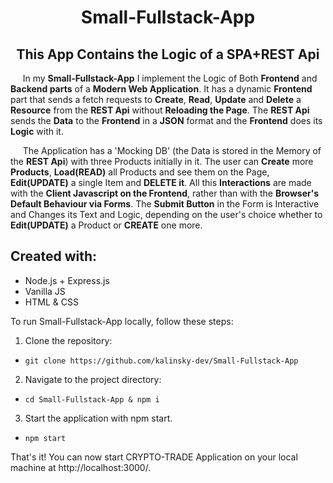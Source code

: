 <h1 align="center">Small-Fullstack-App</h1>
<h2 align="center">This App Contains the Logic of a SPA+REST Api</h2>

&nbsp; &nbsp; &nbsp;In my **Small-Fullstack-App** I implement the Logic of Both **Frontend** and **Backend parts** of a **Modern Web Application**. It has a dynamic **Frontend** part that sends a fetch requests to **Create**, **Read**, **Update** and **Delete** a **Resource** from the **REST Api** without **Reloading the Page**. The **REST Api** sends the **Data** to the **Frontend** in a **JSON** format and the **Frontend** does its **Logic** with it.

&nbsp; &nbsp; &nbsp;The Application has a 'Mocking DB' (the Data is stored in the Memory of the **REST Api**) with three Products initially in it. The user can **Create** more **Products**, **Load(READ)** all Products and see them on the Page, **Edit(UPDATE)** a single Item and **DELETE it**. All this **Interactions** are made with the **Client Javascript on the Frontend**, rather than with the **Browser's Default Behaviour via Forms**. 
The **Submit Button** in the Form is Interactive and Changes its Text and Logic, depending on the user's choice whether to **Edit(UPDATE)** a Product or **CREATE** one more. 

## Created with:

- Node.js + Express.js
- Vanilla JS
- HTML & CSS

To run Small-Fullstack-App locally, follow these steps:

1.  Clone the repository:

-   `git clone https://github.com/kalinsky-dev/Small-Fullstack-App`

2.   Navigate to the project directory:

-  `cd Small-Fullstack-App & npm i`

3.  Start the application with npm start.

- `npm start`

That's it! You can now start CRYPTO-TRADE Application on your local machine at http://localhost:3000/.